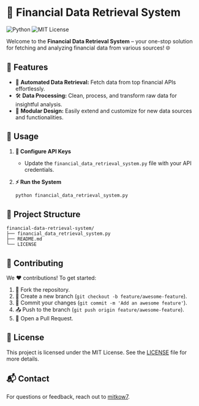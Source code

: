 # 🚀 Financial Data Retrieval System

![Python](https://img.shields.io/badge/Python-3.8%2B-blue.svg)
![MIT License](https://img.shields.io/badge/License-MIT-green.svg)

Welcome to the **Financial Data Retrieval System** – your one-stop solution for fetching and analyzing financial data from various sources! 🌐

## 🌟 Features

- 🔄 **Automated Data Retrieval:** Fetch data from top financial APIs effortlessly.
- 🛠️ **Data Processing:** Clean, process, and transform raw data for insightful analysis.
- 🧩 **Modular Design:** Easily extend and customize for new data sources and functionalities.

## 🚀 Usage

1. **🔑 Configure API Keys**
   - Update the `financial_data_retrieval_system.py` file with your API credentials.

2. **⚡ Run the System**
   ```sh
   python financial_data_retrieval_system.py
   ```

## 📂 Project Structure

```plaintext
financial-data-retrieval-system/
├── financial_data_retrieval_system.py
├── README.md
└── LICENSE
```

## 🤝 Contributing

We ❤️ contributions! To get started:

1. 🍴 Fork the repository.
2. 🌿 Create a new branch (`git checkout -b feature/awesome-feature`).
3. 💾 Commit your changes (`git commit -m 'Add an awesome feature'`).
4. 📤 Push to the branch (`git push origin feature/awesome-feature`).
5. 🔄 Open a Pull Request.

## 📜 License

This project is licensed under the MIT License. See the [LICENSE](LICENSE) file for more details.

## 📬 Contact

For questions or feedback, reach out to [mitkow7](https://github.com/mitkow7).
